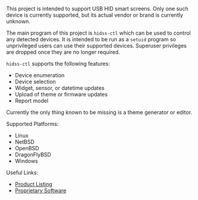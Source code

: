 This project is intended to support USB HID smart screens.
Only one such device is currently supported, but its actual
vendor or brand is currently unknown.

The main program of this project is `hidss-ctl` which can
be used to control any detected devices. It is intended to
be run as a `setuid` program so unprivileged users can use
their supported devices. Superuser privileges are dropped
once they are no longer required.

`hidss-ctl` supports the following features:
 - Device enumeration
 - Device selection
 - Widget, sensor, or datetime updates
 - Upload of theme or firmware updates
 - Report model

Currently the only thing known to be missing is a theme
generator or editor.

Supported Platforms:
 - Linux
 - NetBSD
 - OpenBSD
 - DragonFlyBSD
 - Windows

Useful Links:
 - [Product Listing](https://aliexpress.com/item/1005005632018367.html)
 - [Proprietary Software](https://smartdisplay.lanzouo.com/b04jvavkb)
